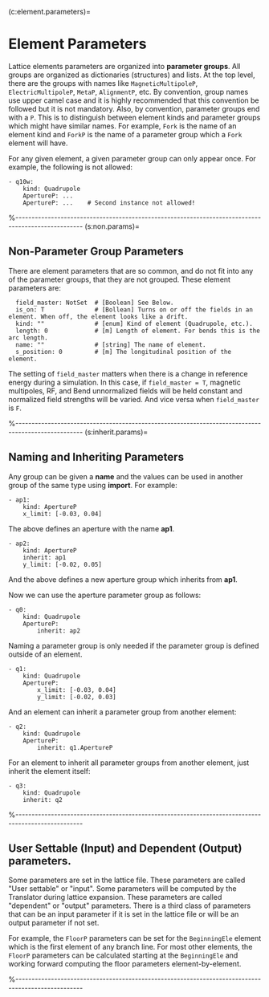 (c:element.parameters)=
# Element Parameters

Lattice elements parameters are organized into **parameter groups**. 
All groups are organized as dictionaries (structures) and lists.
At the top level, there are the groups with names like 
`MagneticMultipoleP`, `ElectricMultipoleP`, `MetaP`, `AlignmentP`, etc. 
By convention, group names use upper camel case and it is highly recommended that this convention
be followed but it is not mandatory. Also, by convention, parameter groups end with a `P`.
This is to distinguish between element kinds and parameter groups which might
have similar names. For example, `Fork` is the name of an element kind and `ForkP`
is the name of a parameter group which a `Fork` element will have.

For any given element, a given parameter group can only appear once. For example,
the following is not allowed:
```{code} yaml
- q10w:
    kind: Quadrupole
    ApertureP: ...
    ApertureP: ...    # Second instance not allowed!
```

%---------------------------------------------------------------------------------------------------
(s:non.params)=
## Non-Parameter Group Parameters

There are element parameters that are so common, and do not fit into
any of the parameter groups, that they are not grouped. 
These element parameters are:
```{code} yaml
  field_master: NotSet  # [Boolean] See Below.
  is_on: T              # [Bollean] Turns on or off the fields in an element. When off, the element looks like a drift.
  kind: ""              # [enum] Kind of element (Quadrupole, etc.).
  length: 0             # [m] Length of element. For bends this is the arc length.
  name: ""              # [string] The name of element.
  s_position: 0         # [m] The longitudinal position of the element.
```

The setting of `field_master` matters when there is a change in reference energy during a simulation.
In this case, if `field_master = T`, magnetic multipoles, RF, and Bend unnormalized fields will be held constant
and normalized field strengths will be varied. And vice versa when `field_master` is `F`. 

%---------------------------------------------------------------------------------------------------
(s:inherit.params)=
## Naming and Inheriting Parameters

Any group can be given a **name** and the values can be used in another group of the same type
using **import**.
For example:
```{code} yaml
- ap1:
    kind: ApertureP
    x_limit: [-0.03, 0.04]
```
The above defines an aperture with the name **ap1**. 
```{code} yaml
- ap2:
    kind: ApertureP
    inherit: ap1
    y_limit: [-0.02, 0.05]
```
And the above defines a new aperture group which inherits from **ap1**.

Now we can use the aperture parameter group as follows:
```{code} yaml
- q0:
    kind: Quadrupole
    ApertureP:
        inherit: ap2
```

Naming a parameter group is only needed if the parameter group is defined outside of an element.
```{code} yaml
- q1:
    kind: Quadrupole
    ApertureP: 
        x_limit: [-0.03, 0.04]
        y_limit: [-0.02, 0.03]
```
And an element can inherit a parameter group from another element:
```{code} yaml
- q2:
    kind: Quadrupole
    ApertureP:
        inherit: q1.ApertureP
```

For an element to inherit all parameter groups from another element, just inherit the element itself:
```{code} yaml
- q3:
    kind: Quadrupole
    inherit: q2
```

%---------------------------------------------------------------------------------------------------
## User Settable (Input) and Dependent (Output) parameters.

Some parameters are set in the lattice file. These parameters are called "User settable" or "input". 
Some parameters will be computed by the Translator during lattice expansion. These parameters are called "dependent" or "output" parameters. There is a third class of parameters that can be an input
parameter if it is set in the lattice file or will be an output parameter if not set.

For example, the `FloorP` parameters can be set for the `BeginningEle` element which is the
first element of any branch line. For most other elements, the `FloorP` parameters can
be calculated starting at the `BeginningEle` and working forward computing the floor parameters
element-by-element.

%---------------------------------------------------------------------------------------------------

```{include} parameters/ackicker.md
```

```{include} parameters/aperture.md
```

```{include} parameters/beambeam.md
```

```{include} parameters/bend.md
```

```{include} parameters/bodyshift.md
```

```{include} parameters/electricmultipole.md
```

```{include} parameters/floor.md
```

```{include} parameters/floorshift.md
```

```{include} parameters/fork.md
```

```{include} parameters/girder.md
```

```{include} parameters/initialparticle.md
```

```{include} parameters/magneticmultipole.md
```

```{include} parameters/master.md
```

```{include} parameters/meta.md
```

```{include} parameters/patch.md
```

```{include} parameters/reference.md
```

```{include} parameters/referencechange.md
```

```{include} parameters/rf.md
```

```{include} parameters/solenoid.md
```

```{include} parameters/tracking.md
```


